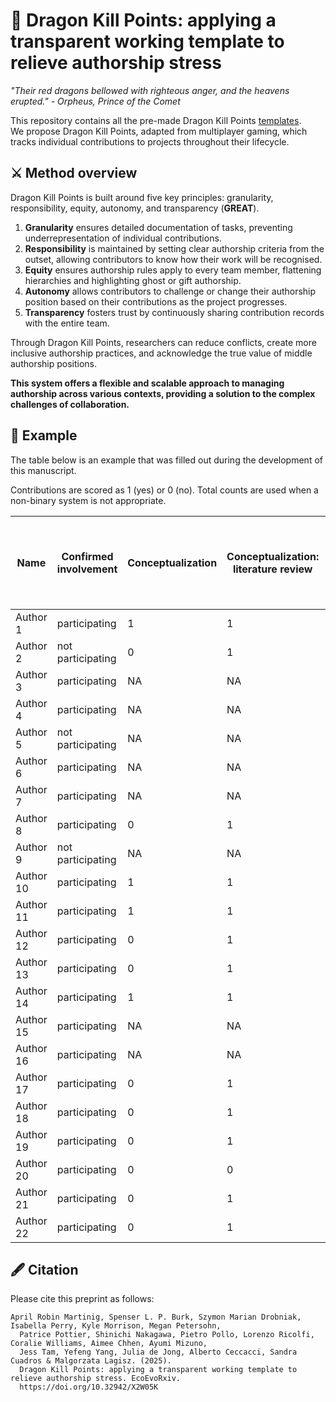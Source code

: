 # 🐉 Dragon Kill Points: applying a transparent working template to relieve authorship stress

_"Their red dragons bellowed with righteous anger, and the heavens erupted." - Orpheus, Prince of the Comet_

This repository contains all the pre-made Dragon Kill Points [templates](https://github.com/martinig/dragon-kill-points/tree/54b801ccc4ca28d080cbc9f13e7f660b855998c7/downloadable%20templates).\
We propose Dragon Kill Points, adapted from multiplayer gaming, which tracks individual contributions to projects throughout their lifecycle. 

## ⚔️ Method overview

Dragon Kill Points is built around five key principles: granularity, responsibility, equity, autonomy, and transparency (**GREAT**). 
1. **Granularity** ensures detailed documentation of tasks, preventing underrepresentation of individual contributions.
2. **Responsibility** is maintained by setting clear authorship criteria from the outset, allowing contributors to know how their work will be recognised.
3. **Equity** ensures authorship rules apply to every team member, flattening hierarchies and highlighting ghost or gift authorship.
4. **Autonomy** allows contributors to challenge or change their authorship position based on their contributions as the project progresses.
5. **Transparency** fosters trust by continuously sharing contribution records with the entire team.
  
Through Dragon Kill Points, researchers can reduce conflicts, create more inclusive authorship practices, and acknowledge the true value of middle authorship positions. 

**This system offers a flexible and scalable approach to managing authorship across various contexts, providing a solution to the complex challenges of collaboration.**

## 🧙 Example

The table below is an example that was filled out during the development of this manuscript.

Contributions are scored as 1 (yes) or 0 (no). Total counts are used when a non-binary system is not appropriate.

| Name      | Confirmed involvement | Conceptualization | Conceptualization: literature review | Investigation: instrument development | Investigation: problem solving | Data curation: data preservation planning | Data curation: data sharing | Visualisation: figure preparation, Figure 1 | Visualisation: figure preparation, Figure 1 feedback  | Visualisation: figure preparation, figure F | Visualisation: figure preparation, Figure 2 feedback  | Writing - orignal draft: draft 1 | Writing - reivew & editing: draft 1 | Writing - orignal draft: draft 2 | Writing - reivew & editing: draft 2 | Writing - orignal draft: draft 3 | Writing - reivew & editing: draft 3 | Writing - orignal draft: draft 4 | Writing - reivew & editing: draft 4 | Writing - orignal draft: draft 5 | Writing - reivew & editing: draft 5 | Writing - orignal draft: draft 6 | Writing - reivew & editing: draft 6 | Writing - orignal draft: final draft | Writing - reivew & editing: final draft | Writing - orignal draft: table 1 | Writing - reivew & editing: table 1 | Writing - orignal draft: glossary | Writing - reivew & editing: glossary | Writing - review & editing: formatting compliance | Communication | Authorship order finalized | Approval to submit | Response to reviewers | Sum contribution scores | Weighted contribution score | Author order (*indicates equal authorship) |
|-----------|-----------------------|-------------------|--------------------------------------|---------------------------------------|--------------------------------|-------------------------------------------|-----------------------------|---------------------------------------------|-------------------------------------------------------|---------------------------------------------|-------------------------------------------------------|---------------------------------|------------------------------------|---------------------------------|------------------------------------|---------------------------------|------------------------------------|---------------------------------|------------------------------------|---------------------------------|------------------------------------|---------------------------------|------------------------------------|-------------------------------------|----------------------------------------|---------------------------------|------------------------------------|----------------------------------|-------------------------------------|---------------------------------------------------|---------------|----------------------------|--------------------|-----------------------|-------------------------|-----------------------------|--------------------------------------------|
| Author 1  | participating         | 1                 | 1                                    | 0                                     | 0                              | 0                                         | 0                           | 5                                           | 3                                                     | 0                                           | 2                                                     | 5                               | 0                                  | 5                               | 0                                  | 2                               | 0                                  | 4                               | 0                                  | 3                               | 2                                  | 1                               | 4                                  | 5                                   | 1                                      | 1                               | 0                                  | 0                                | 0                                   | 1                                                 | 0             | NA                         | 1                  | 1                     | 46                      | NA                          | 2                                          |
| Author 2  | not participating     | 0                 | 1                                    | 0                                     | NA                             | NA                                        | NA                          | NA                                          | NA                                                    | NA                                          | NA                                                    | NA                              | NA                                 | NA                              | NA                                 | NA                              | NA                                 | NA                              | NA                                 | NA                              | NA                                 | NA                              | NA                                 | NA                                  | NA                                     | NA                              | NA                                 | NA                               | NA                                  | NA                                                | NA            | NA                         | NA                 | NA                    | 1                       | NA                          | NA                                         |
| Author 3  | participating         | NA                | NA                                   | NA                                    | 0                              | 0                                         | 0                           | NA                                          | 0                                                     | NA                                          | 1                                                     | NA                              | NA                                 | NA                              | NA                                 | NA                              | NA                                 | NA                              | NA                                 | NA                              | NA                                 | NA                              | 0                                  | 2                                   | 1                                      | NA                              | 0                                  | NA                               | 0                                   | 0                                                 | 0             | NA                         | 1                  | 0                     | 4                       | NA                          | 17                                         |
| Author 4  | participating         | NA                | NA                                   | NA                                    | 0                              | 1                                         | 0                           | 0                                           | 1                                                     | 0                                           | 1                                                     | NA                              | NA                                 | NA                              | NA                                 | NA                              | NA                                 | NA                              | NA                                 | NA                              | NA                                 | NA                              | 5                                  | NA                                  | 0                                      | 0                               | 0                                  | 0                                | 0                                   | 0                                                 | 0             | NA                         | 1                  | 0                     | 8                       | NA                          | 12*                                        |
| Author 5  | not participating     | NA                | NA                                   | NA                                    | NA                             | NA                                        | NA                          | NA                                          | NA                                                    | NA                                          | NA                                                    | NA                              | NA                                 | NA                              | NA                                 | NA                              | NA                                 | NA                              | NA                                 | NA                              | NA                                 | NA                              | NA                                 | NA                                  | NA                                     | NA                              | NA                                 | NA                               | NA                                  | NA                                                | NA            | NA                         | NA                 | NA                    | 0                       | NA                          | NA                                         |
| Author 6  | participating         | NA                | NA                                   | NA                                    | 0                              | 0                                         | 0                           | 0                                           | 1                                                     | 0                                           | 1                                                     | NA                              | NA                                 | NA                              | NA                                 | NA                              | NA                                 | NA                              | NA                                 | NA                              | NA                                 | NA                              | 1                                  | NA                                  | 0                                      | 0                               | 0                                  | 0                                | 0                                   | 0                                                 | 0             | NA                         | 1                  | 0                     | 3                       | NA                          | 18                                         |
| Author 7  | participating         | NA                | NA                                   | NA                                    | 0                              | 0                                         | 0                           | 5                                           | 0                                                     | 0                                           | 0                                                     | NA                              | NA                                 | NA                              | NA                                 | NA                              | NA                                 | NA                              | NA                                 | NA                              | NA                                 | NA                              | NA                                 | NA                                  | 0                                      | 0                               | 0                                  | 0                                | 0                                   | 0                                                 | 0             | NA                         | 1                  | 0                     | 5                       | NA                          | 16                                         |
| Author 8  | participating         | 0                 | 1                                    | 2                                     | 0                              | 0                                         | 0                           | 5                                           | 1                                                     | 5                                           | 1                                                     | 0                               | 0                                  | 0                               | 0                                  | 0                               | 0                                  | 0                               | 0                                  | 0                               | 0                                  | 0                               | 4                                  | 0                                   | 0                                      | 0                               | 1                                  | 0                                | 0                                   | 0                                                 | 0             | NA                         | 1                  | 0                     | 20                      | NA                          | 3                                          |
| Author 9  | not participating     | NA                | NA                                   | NA                                    | NA                             | NA                                        | NA                          | NA                                          | NA                                                    | NA                                          | NA                                                    | NA                              | NA                                 | NA                              | NA                                 | NA                              | NA                                 | NA                              | NA                                 | NA                              | NA                                 | NA                              | NA                                 | NA                                  | NA                                     | NA                              | NA                                 | NA                               | NA                                  | NA                                                | NA            | NA                         | NA                 | NA                    | 0                       | NA                          | NA                                         |
| Author 10 | participating         | 1                 | 1                                    | 1                                     | 0                              | 0                                         | 0                           | 0                                           | 3                                                     | 0                                           | 2                                                     | 1                               | 4                                  | 2                               | 2                                  | 0                               | 5                                  | 4                               | 1                                  | 2                               | 3                                  | 0                               | 0                                  | 3                                   | 1                                      | 1                               | 1                                  | 0                                | 1                                   | 0                                                 | 0             | NA                         | 1                  | 1                     | 39                      | NA                          | 19                                         |
| Author 11 | participating         | 1                 | 1                                    | 4                                     | 6                              | 1                                         | 1                           | 5                                           | 2                                                     | 5                                           | 3                                                     | 5                               | 0                                  | 5                               | 0                                  | 2                               | 0                                  | 5                               | 0                                  | 3                               | 0                                  | 3                               | 0                                  | 5                                   | 0                                      | 1                               | 1                                  | 1                                | 0                                   | 2                                                 | 0             | NA                         | 1                  | 1                     | 62                      | NA                          | 1                                          |
| Author 12 | participating         | 0                 | 1                                    | 1                                     | 0                              | 0                                         | 0                           | 0                                           | 0                                                     | 0                                           | 0                                                     | 0                               | 0                                  | 0                               | 0                                  | 0                               | 0                                  | 0                               | 0                                  | 0                               | 0                                  | 0                               | 5                                  | 0                                   | 1                                      | 5                               | 0                                  | 0                                | 0                                   | 0                                                 | 0             | NA                         | 1                  | 0                     | 13                      | NA                          | 5                                          |
| Author 13 | participating         | 0                 | 1                                    | 0                                     | 0                              | 0                                         | 0                           | 0                                           | 0                                                     | 0                                           | 1                                                     | 0                               | 0                                  | 0                               | 0                                  | 0                               | 0                                  | 0                               | 0                                  | 0                               | 0                                  | 0                               | 5                                  | 0                                   | 0                                      | 0                               | 1                                  | 0                                | 0                                   | 0                                                 | 0             | NA                         | 1                  | 0                     | 8                       | NA                          | 12*                                        |
| Author 14 | participating         | 1                 | 1                                    | 0                                     | 0                              | 0                                         | 0                           | 0                                           | 1                                                     | 0                                           | 1                                                     | 0                               | 1                                  | 0                               | 0                                  | 0                               | 0                                  | 0                               | 0                                  | 0                               | 4                                  | 0                               | 0                                  | 0                                   | 1                                      | 0                               | 0                                  | 0                                | 0                                   | 0                                                 | 0             | NA                         | 1                  | 1                     | 10                      | NA                          | 8*                                         |
| Author 15 | participating         | NA                | NA                                   | NA                                    | 6                              | 0                                         | 0                           | 0                                           | 2                                                     | 0                                           | 1                                                     | NA                              | NA                                 | NA                              | NA                                 | NA                              | NA                                 | NA                              | NA                                 | NA                              | NA                                 | NA                              | 2                                  | NA                                  | 1                                      | 2                               | 0                                  | 0                                | 0                                   | 0                                                 | 0             | NA                         | 1                  | 0                     | 14                      | NA                          | 4                                          |
| Author 16 | participating         | NA                | NA                                   | NA                                    | 0                              | 5                                         | 0                           | 0                                           | 0                                                     | 0                                           | 1                                                     | NA                              | NA                                 | NA                              | NA                                 | NA                              | NA                                 | NA                              | NA                                 | NA                              | NA                                 | NA                              | 4                                  | NA                                  | 0                                      | 0                               | 1                                  | 0                                | 0                                   | 0                                                 | 0             | NA                         | 1                  | 0                     | 11                      | NA                          | 6*                                         |
| Author 17 | participating         | 0                 | 1                                    | 0                                     | 0                              | 0                                         | 0                           | 0                                           | 2                                                     | 0                                           | 1                                                     | 0                               | 0                                  | 0                               | 0                                  | 0                               | 0                                  | 0                               | 0                                  | 0                               | 0                                  | 0                               | 5                                  | 0                                   | 0                                      | 0                               | 0                                  | 0                                | 0                                   | 1                                                 | 0             | NA                         | 1                  | 0                     | 10                      | NA                          | 8*                                         |
| Author 18 | participating         | 0                 | 1                                    | 0                                     | 0                              | 0                                         | 0                           | 0                                           | 1                                                     | 0                                           | 1                                                     | 0                               | 0                                  | 0                               | 0                                  | 0                               | 0                                  | 0                               | 0                                  | 0                               | 0                                  | 0                               | 5                                  | 0                                   | 1                                      | 0                               | 1                                  | 0                                | 1                                   | 0                                                 | 0             | NA                         | 1                  | 0                     | 11                      | NA                          | 6*                                         |
| Author 19 | participating         | 0                 | 1                                    | 0                                     | 0                              | 0                                         | 0                           | 0                                           | 1                                                     | 0                                           | 1                                                     | 0                               | 0                                  | 0                               | 0                                  | 0                               | 0                                  | 0                               | 0                                  | 0                               | 0                                  | 0                               | 5                                  | 0                                   | 1                                      | 0                               | 0                                  | 0                                | 1                                   | 0                                                 | 0             | NA                         | 1                  | 0                     | 10                      | NA                          | 8*                                         |
| Author 20 | participating         | 0                 | 0                                    | 0                                     | 0                              | 0                                         | 1                           | 0                                           | 1                                                     | 0                                           | 1                                                     | 0                               | 0                                  | 0                               | 0                                  | 0                               | 0                                  | 0                               | 0                                  | 0                               | 0                                  | 0                               | 5                                  | 0                                   | 0                                      | 0                               | 0                                  | 0                                | 0                                   | 0                                                 | 5             | NA                         | 1                  | 0                     | 8                       | NA                          | 12*                                        |
| Author 21 | participating         | 0                 | 1                                    | 0                                     | 0                              | 0                                         | 0                           | 0                                           | 0                                                     | 0                                           | 1                                                     | 0                               | 0                                  | 0                               | 0                                  | 0                               | 0                                  | 0                               | 0                                  | 0                               | 0                                  | 0                               | 5                                  | 0                                   | 1                                      | 0                               | 0                                  | 0                                | 1                                   | 0                                                 | 0             | NA                         | 1                  | 0                     | 9                       | NA                          | 11                                         |
| Author 22 | participating         | 0                 | 1                                    | 0                                     | 0                              | 0                                         | 0                           | 0                                           | 0                                                     | 0                                           | 0                                                     | 0                               | 0                                  | 0                               | 0                                  | 0                               | 0                                  | 0                               | 0                                  | 0                               | 0                                  | 0                               | 5                                  | 0                                   | 0                                      | 0                               | 1                                  | 0                                | 0                                   | 0                                                 | 0             | NA                         | 1                  | 0                     | 7                       | NA                          | 15                                         |


## 🖋️ Citation
Please cite this preprint as follows:
```
April Robin Martinig, Spenser L. P. Burk, Szymon Marian Drobniak, Isabella Perry, Kyle Morrison, Megan Petersohn,
  Patrice Pottier, Shinichi Nakagawa, Pietro Pollo, Lorenzo Ricolfi, Coralie Williams, Aimee Chhen, Ayumi Mizuno,
  Jess Tam, Yefeng Yang, Julia de Jong, Alberto Ceccacci, Sandra Cuadros & Malgorzata Lagisz. (2025).
  Dragon Kill Points: applying a transparent working template to relieve authorship stress. EcoEvoRxiv.
  https://doi.org/10.32942/X2W05K
```
